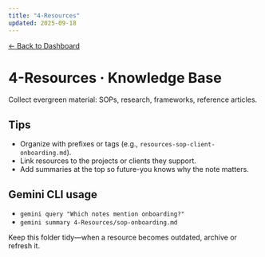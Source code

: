 ```yaml
---
title: "4-Resources"
updated: 2025-09-18
---
```


[← Back to Dashboard](../000-Dashboard.md)

# 4-Resources · Knowledge Base

Collect evergreen material: SOPs, research, frameworks, reference articles.

## Tips
- Organize with prefixes or tags (e.g., `resources-sop-client-onboarding.md`).
- Link resources to the projects or clients they support.
- Add summaries at the top so future-you knows why the note matters.

## Gemini CLI usage
- `gemini query "Which notes mention onboarding?"`
- `gemini summary 4-Resources/sop-onboarding.md`

Keep this folder tidy—when a resource becomes outdated, archive or refresh it.
